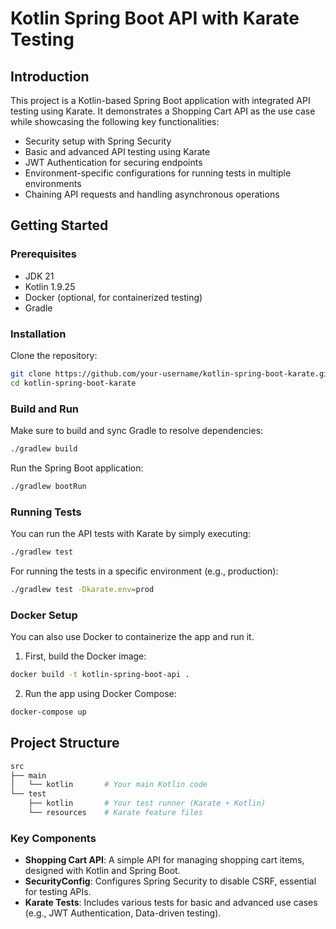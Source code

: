 # Kotlin Spring Boot API with Karate Testing

## Introduction

This project is a Kotlin-based Spring Boot application with integrated API testing using Karate. It demonstrates a Shopping Cart API as the use case while showcasing the following key functionalities:

- Security setup with Spring Security
- Basic and advanced API testing using Karate
- JWT Authentication for securing endpoints
- Environment-specific configurations for running tests in multiple environments
- Chaining API requests and handling asynchronous operations

## Getting Started

### Prerequisites

- JDK 21
- Kotlin 1.9.25
- Docker (optional, for containerized testing)
- Gradle

### Installation

Clone the repository:

```bash
git clone https://github.com/your-username/kotlin-spring-boot-karate.git
cd kotlin-spring-boot-karate
```

### Build and Run

Make sure to build and sync Gradle to resolve dependencies:

```bash
./gradlew build
```

Run the Spring Boot application:

```bash
./gradlew bootRun
```

### Running Tests

You can run the API tests with Karate by simply executing:

```bash
./gradlew test
```

For running the tests in a specific environment (e.g., production):

```bash
./gradlew test -Dkarate.env=prod
```

### Docker Setup

You can also use Docker to containerize the app and run it.

1. First, build the Docker image:

```bash
docker build -t kotlin-spring-boot-api .
```

2. Run the app using Docker Compose:

```bash
docker-compose up
```

## Project Structure

```bash
src
├── main
│   └── kotlin       # Your main Kotlin code
└── test
    ├── kotlin       # Your test runner (Karate + Kotlin)
    └── resources    # Karate feature files
```

### Key Components

- **Shopping Cart API**: A simple API for managing shopping cart items, designed with Kotlin and Spring Boot.
- **SecurityConfig**: Configures Spring Security to disable CSRF, essential for testing APIs.
- **Karate Tests**: Includes various tests for basic and advanced use cases (e.g., JWT Authentication, Data-driven testing).
